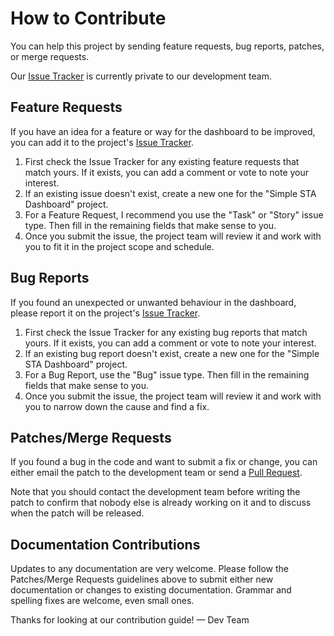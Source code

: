 # How to Contribute

You can help this project by sending feature requests, bug reports, patches, or merge requests.

Our [Issue Tracker][Issue Tracker] is currently private to our development team.

[Issue Tracker]: https://sensorweb.atlassian.net/projects/SSD/issues

## Feature Requests

If you have an idea for a feature or way for the dashboard to be improved, you can add it to the project's [Issue Tracker][Issue Tracker].

1. First check the Issue Tracker for any existing feature requests that match yours. If it exists, you can add a comment or vote to note your interest.
2. If an existing issue doesn't exist, create a new one for the "Simple STA Dashboard" project.
3. For a Feature Request, I recommend you use the "Task" or "Story" issue type. Then fill in the remaining fields that make sense to you.
4. Once you submit the issue, the project team will review it and work with you to fit it in the project scope and schedule.

## Bug Reports

If you found an unexpected or unwanted behaviour in the dashboard, please report it on the project's [Issue Tracker][Issue Tracker].

1. First check the Issue Tracker for any existing bug reports that match yours. If it exists, you can add a comment or vote to note your interest.
2. If an existing bug report doesn't exist, create a new one for the "Simple STA Dashboard" project.
3. For a Bug Report, use the "Bug" issue type. Then fill in the remaining fields that make sense to you.
4. Once you submit the issue, the project team will review it and work with you to narrow down the cause and find a fix.

## Patches/Merge Requests

If you found a bug in the code and want to submit a fix or change, you can either email the patch to the development team or send a [Pull Request](https://bitbucket.org/geosensorweblab/simple-sta-dashboard/pull-requests/).

Note that you should contact the development team before writing the patch to confirm that nobody else is already working on it and to discuss when the patch will be released.

## Documentation Contributions

Updates to any documentation are very welcome. Please follow the Patches/Merge Requests guidelines above to submit either new documentation or changes to existing documentation. Grammar and spelling fixes are welcome, even small ones.

Thanks for looking at our contribution guide!
— Dev Team
